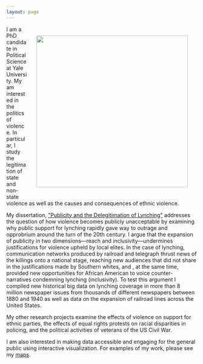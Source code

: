 ```yaml
---
layout: page
---
```

<img src="https://dl.dropboxusercontent.com/u/8139153/flannel.jpg" width="400px" style="float:right; padding:25px">

I am a PhD candidate in Political Science at Yale University. 
My am interested in the politics of violence. 
In particular, I study the legitimation of state and non-state violence as well as the causes and consequences of ethnic violence.

My dissertation, <a href="http://mdweaver.github.io/research#dissertation">"Publicity and the Delegitimation of Lynching"</a> addresses the question of how violence becomes publicly unacceptable by examining why public support for lynching rapidly gave way to outrage and opprobrium around the turn of the 20th century. I argue that the expansion of publicity in two dimensions&mdash;reach and inclusivity&mdash;undermines justifications for violence upheld by local elites. In the case of lynching, communication networks produced by railroad and telegraph thrust news of the killings onto a national stage, reaching new audiences that did not share in the justifications made by Southern whites, and , at the same time, provided new opportunities for African American to voice counter-narratives condemning lynching (inclusivity). To test this argument I compiled new historical big data on lynching coverage in more than 8 million newspaper issues from thousands of different newspapers between 1880 and 1940 as well as data on the expansion of railroad lines across the United States.

My other research projects examine the effects of violence on support for ethnic parties, the effects of equal rights protests on racial disparities in policing, and the political activities of veterans of the US Civil War.

I am also interested in making data accessible and engaging for the general public using interactive visualization. For examples of my work, please see my <a href="http://mdweaver.github.io/maps/">maps</a>.
